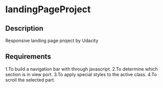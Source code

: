 # landingPageProject

## Description

Responsive landing page project by Udacity

## Requirements

1.To build a navigation bar with through javascript.
2.To determine which section is in view port.
3.To apply special styles to the active class.
4.To scroll the selected part.


